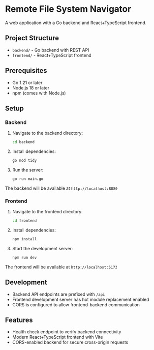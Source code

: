# Remote File System Navigator

A web application with a Go backend and React+TypeScript frontend.

## Project Structure

- `backend/` - Go backend with REST API
- `frontend/` - React+TypeScript frontend

## Prerequisites

- Go 1.21 or later
- Node.js 18 or later
- npm (comes with Node.js)

## Setup

### Backend

1. Navigate to the backend directory:
   ```bash
   cd backend
   ```

2. Install dependencies:
   ```bash
   go mod tidy
   ```

3. Run the server:
   ```bash
   go run main.go
   ```

The backend will be available at `http://localhost:8080`

### Frontend

1. Navigate to the frontend directory:
   ```bash
   cd frontend
   ```

2. Install dependencies:
   ```bash
   npm install
   ```

3. Start the development server:
   ```bash
   npm run dev
   ```

The frontend will be available at `http://localhost:5173`

## Development

- Backend API endpoints are prefixed with `/api`
- Frontend development server has hot module replacement enabled
- CORS is configured to allow frontend-backend communication

## Features

- Health check endpoint to verify backend connectivity
- Modern React+TypeScript frontend with Vite
- CORS-enabled backend for secure cross-origin requests 